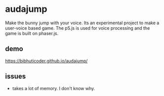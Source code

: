 # audajump
Make the bunny jump with your voice. Its an experimental project to make a user-voice based game. The p5.js is used for voice processing and the game is built on phaser.js.

## demo

https://bibhuticoder.github.io/audajump/

## issues
- takes a lot of memory. I don't know why.

